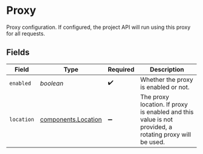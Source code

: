 # Proxy

Proxy configuration. If configured, the project API will run using this proxy for all requests.


## Fields

| Field                                                                                                  | Type                                                                                                   | Required                                                                                               | Description                                                                                            |
| ------------------------------------------------------------------------------------------------------ | ------------------------------------------------------------------------------------------------------ | ------------------------------------------------------------------------------------------------------ | ------------------------------------------------------------------------------------------------------ |
| `enabled`                                                                                              | *boolean*                                                                                              | :heavy_check_mark:                                                                                     | Whether the proxy is enabled or not.                                                                   |
| `location`                                                                                             | [components.Location](../../models/components/location.md)                                             | :heavy_minus_sign:                                                                                     | The proxy location. If proxy is enabled and this value is not provided, a rotating proxy will be used. |